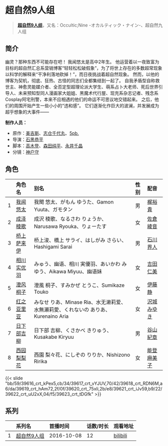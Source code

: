 # 超自然9人组


> <u>**[超自然9人组](http://bgm.tv/subject/203861)**</u>，又名：Occultic;Nine -オカルティック・ナイン-、超自然九人组

## 简介


幽灵？那种东西不可能存在吧！
我闻悠太是高中2年生。
他运营着以一夜致富为目标的超自然汇总系营销博客“轻轻松松破假象”，为了将世上存在的多数超常现象以科学的解释来“干净利落地砍掉！”，而日夜挑战着超自然现象。
然而，以他的博客为契机，彻底、狂热、古怪的同志们全都集结到一起了。
自我矛盾型自称救世主、神愈灵能媒介者、全否定型超理论派大学生、萌系占卜大老师、死后世界引导人、未来预知型同人漫画家大姐姐、黑魔术代行屋、现充系杂志记者、残念系Cosplay阿宅刑警，本来不应相遇的他们的命运不可思议地交错起来。
之后，他们的周围开始产生一些小小的“违和感”。
它们逐渐化作巨大的波澜，并发展成为超乎想象的大事件——

**制作人员：**
- 原作：[美吉斯](http://bgm.tv/person/7946)、[志仓千代丸](http://bgm.tv/person/417)、[5pb.](http://bgm.tv/person/3229)
- 导演：[石黑恭平](http://bgm.tv/person/14365)
- 脚本：[高木登](http://bgm.tv/person/1765)、[森田纯平](http://bgm.tv/person/26174)、[永井千晶](http://bgm.tv/person/25783)
- 分镜：[神户守](http://bgm.tv/person/1047)

## 角色

|     |   角色名   |   别名  | 性别 |  配音  |
|:--- |:------  |:----      |:---  |:--   |
| 1 | [我闻悠太](http://bgm.tv/character/39616) | 我聞 悠太、がもん ゆうた、Gamon Yuuta、ガモタン | 男 | [梶裕貴](http://bgm.tv/person/5209) |
| 2 | [成泽稜歌](http://bgm.tv/character/39617) | 成沢 稜歌、なるさわ りょうか、Narusawa Ryouka、りょーたす | 女 | [佐倉綾音](http://bgm.tv/person/5745) |
| 3 | [桥上萨来伊](http://bgm.tv/character/39618) | 桥上浚、橋上 サライ、はしがみ さらい、Hashigami Sarai | 男 | [石川界人](http://bgm.tv/person/9953) |
| 4 | [相川实优羽](http://bgm.tv/character/39619) | みゅう、幽语、相川 実優羽、あいかわ みゆう、Aikawa Miyuu、幽语妹 | 女 | [吉田仁美](http://bgm.tv/person/6817) |
| 5 | [澄风桐子](http://bgm.tv/character/39620) | 澄風 桐子、すみかぜ とうこ、Sumikaze Touko | 女 | [伊藤静](http://bgm.tv/person/4272) |
| 6 | [红之亚里亚](http://bgm.tv/character/39621) | みなせ りあ、Minase Ria、水无濑莉爱、水無瀬莉愛、くれないの ありあ、Kurenaino Aria | 女 | [沢城みゆき](http://bgm.tv/person/4244) |
| 7 | [日下部吉柳](http://bgm.tv/character/39622) | 日下部 吉柳、くさかべ きりゅう、Kusakabe Kiryuu | 男 | [谷山紀章](http://bgm.tv/person/4678) |
| 8 | [西园梨梨花](http://bgm.tv/character/39623) | 西園 梨々花、にしぞの りりか、Nishizono Ririka | 女 | [能登麻美子](http://bgm.tv/person/3827) |

{{< slide "bb/59/39616_crt_kPex5,cb/34/39617_crt_vYJUV,70/42/39618_crt_RDN6M,a6/da/39619_crt_hAm72,2f/0f/39620_crt_75xli,2b/e8/39621_crt_iJv59,b9/22/39622_crt_uU2xX,04/f5/39623_crt_tDGfk" >}}

## 系列

|     |   系列名   |   首播时间  | 话数/时长  | 观看地址 |
|:---  |:------    |:----      |:---       |:---  |
| 1 |[超自然9人组](https://bgm.tv/subject/203861)| 2016-10-08 | 12 | [bilibili](https://www.bilibili.com/bangumi/play/ep97002)  |



